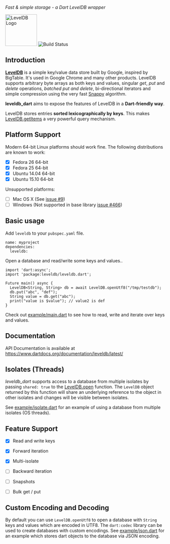*Fast & simple storage - a Dart LevelDB wrapper*

<img alt="LevelDB Logo" height="100" src="http://leveldb.org/img/logo.svg">

<img alt="Build Status" src="https://travis-ci.org/adamlofts/leveldb_dart.svg?branch=master">

Introduction
------------

**[LevelDB](https://github.com/google/leveldb)** is a simple key/value data store built by Google, inspired by BigTable. It's used in Google
Chrome and many other products. LevelDB supports arbitrary byte arrays as both keys and values, singular *get*, *put* and *delete*
operations, *batched put and delete*, bi-directional iterators and simple compression using the very fast
[Snappy](http://google.github.io/snappy/) algorithm.

**leveldb_dart** aims to expose the features of LevelDB in a **Dart-friendly way**.

LevelDB stores entries **sorted lexicographically by keys**. This makes [LevelDB.getItems](https://www.dartdocs.org/documentation/leveldb/latest/leveldb/LevelDB/getItems.html) a very powerful query mechanism.

Platform Support
----------------

Modern 64-bit Linux platforms should work fine. The following distributions are known to work:

- [x] Fedora 26 64-bit
- [x] Fedora 25 64-bit
- [x] Ubuntu 14.04 64-bit
- [x] Ubuntu 15.10 64-bit

Unsupported platforms:

- [ ] Mac OS X (See [issue #9](https://github.com/adamlofts/leveldb_dart/issues/9))
- [ ] Windows (Not supported in base library [issue #466](https://github.com/google/leveldb/issues/466))

Basic usage
-----------

Add `leveldb` to your `pubspec.yaml` file.

```
name: myproject
dependencies:
  leveldb:
```

Open a database and read/write some keys and values..

```
import 'dart:async';
import 'package:leveldb/leveldb.dart';

Future main() async {
  LevelDB<String, String> db = await LevelDB.openUtf8("/tmp/testdb");
  db.put("abc", "def");
  String value = db.get("abc");
  print("value is $value"); // value2 is def
}
```
Check out [example/main.dart](https://github.com/adamlofts/leveldb_dart/blob/master/example/main.dart) to see how to read, write and iterate over keys and values.

Documentation
-------------

API Documentation is available at https://www.dartdocs.org/documentation/leveldb/latest/

Isolates (Threads)
------------------

*leveldb_dart* supports access to a database from multiple isolates by passing
`shared: true` to the
[LevelDB.open](https://www.dartdocs.org/documentation/leveldb/latest/leveldb/LevelDB/open.html) function. The `LevelDB` object
returned by this function will share an underlying reference to the object in other isolates and changes will
be visible between isolates.

See [example/isolate.dart](https://github.com/adamlofts/leveldb_dart/blob/master/example/isolate.dart) for an example of using a database from multiple isolates (OS threads).


Feature Support
---------------

- [x] Read and write keys
- [x] Forward iteration
- [x] Multi-isolate
- [ ] Backward iteration
- [ ] Snapshots
- [ ] Bulk get / put


Custom Encoding and Decoding
----------------------------

By default you can use `LevelDB.openUtf8` to open a database with `String` keys and values which are encoded in UTF8. The `dart:codec` library 
can be used to create databases with custom encodings. See [example/json.dart](https://github.com/adamlofts/leveldb_dart/blob/master/example/json.dart) 
for an example which stores dart objects to the database via JSON encoding.


